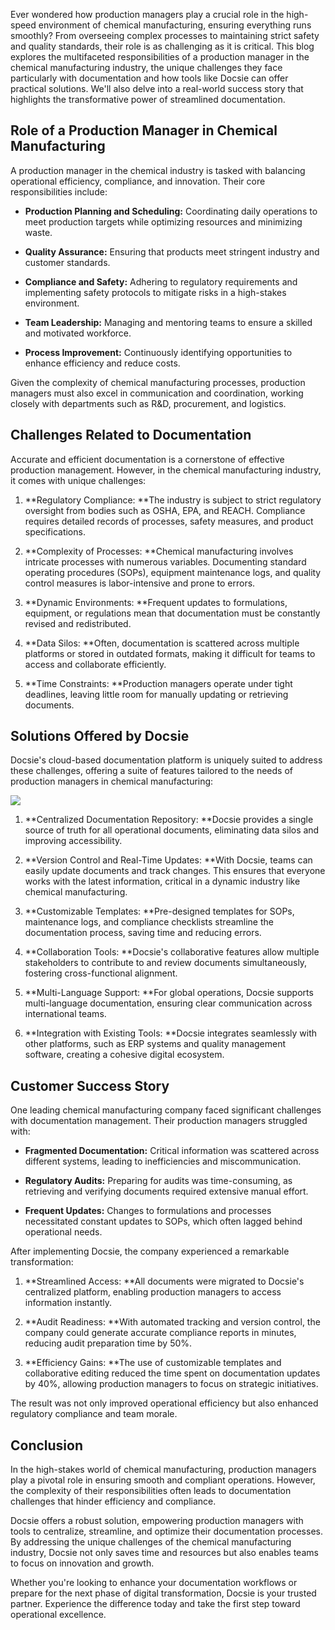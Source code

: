 Ever wondered how production managers play a crucial role in the high-speed environment of chemical manufacturing, ensuring everything runs smoothly? From overseeing complex processes to maintaining strict safety and quality standards, their role is as challenging as it is critical. This blog explores the multifaceted responsibilities of a production manager in the chemical manufacturing industry, the unique challenges they face particularly with documentation and how tools like Docsie can offer practical solutions. We'll also delve into a real-world success story that highlights the transformative power of streamlined documentation.

## Role of a Production Manager in Chemical Manufacturing

A production manager in the chemical industry is tasked with balancing operational efficiency, compliance, and innovation. Their core responsibilities include:

* **Production Planning and Scheduling:** Coordinating daily operations to meet production targets while optimizing resources and minimizing waste.

* **Quality Assurance:** Ensuring that products meet stringent industry and customer standards.

* **Compliance and Safety:** Adhering to regulatory requirements and implementing safety protocols to mitigate risks in a high-stakes environment.

* **Team Leadership:** Managing and mentoring teams to ensure a skilled and motivated workforce.

* **Process Improvement:** Continuously identifying opportunities to enhance efficiency and reduce costs.

Given the complexity of chemical manufacturing processes, production managers must also excel in communication and coordination, working closely with departments such as R&D, procurement, and logistics.

## Challenges Related to Documentation

Accurate and efficient documentation is a cornerstone of effective production management. However, in the chemical manufacturing industry, it comes with unique challenges:

1. **Regulatory Compliance: **The industry is subject to strict regulatory oversight from bodies such as OSHA, EPA, and REACH. Compliance requires detailed records of processes, safety measures, and product specifications.

2. **Complexity of Processes: **Chemical manufacturing involves intricate processes with numerous variables. Documenting standard operating procedures (SOPs), equipment maintenance logs, and quality control measures is labor-intensive and prone to errors.

3. **Dynamic Environments: **Frequent updates to formulations, equipment, or regulations mean that documentation must be constantly revised and redistributed.

4. **Data Silos: **Often, documentation is scattered across multiple platforms or stored in outdated formats, making it difficult for teams to access and collaborate efficiently.

5. **Time Constraints: **Production managers operate under tight deadlines, leaving little room for manually updating or retrieving documents.

## Solutions Offered by Docsie

Docsie's cloud-based documentation platform is uniquely suited to address these challenges, offering a suite of features tailored to the needs of production managers in chemical manufacturing:

![](https://cdn.docsie.io/workspace_PxAvC1Uenuc7ad6H3/doc_wn84Jkoc6hIMTO2eE/file_XE9A0ZiXYWRebMpME/image_4d67d10a-bea3-f4ec-c7ae-35d74bce7fff.jpg)

1. **Centralized Documentation Repository: **Docsie provides a single source of truth for all operational documents, eliminating data silos and improving accessibility.

2. **Version Control and Real-Time Updates: **With Docsie, teams can easily update documents and track changes. This ensures that everyone works with the latest information, critical in a dynamic industry like chemical manufacturing.

3. **Customizable Templates: **Pre-designed templates for SOPs, maintenance logs, and compliance checklists streamline the documentation process, saving time and reducing errors.

4. **Collaboration Tools: **Docsie's collaborative features allow multiple stakeholders to contribute to and review documents simultaneously, fostering cross-functional alignment.

5. **Multi-Language Support: **For global operations, Docsie supports multi-language documentation, ensuring clear communication across international teams.

6. **Integration with Existing Tools: **Docsie integrates seamlessly with other platforms, such as ERP systems and quality management software, creating a cohesive digital ecosystem.

## Customer Success Story

One leading chemical manufacturing company faced significant challenges with documentation management. Their production managers struggled with:

* **Fragmented Documentation:** Critical information was scattered across different systems, leading to inefficiencies and miscommunication.

* **Regulatory Audits:** Preparing for audits was time-consuming, as retrieving and verifying documents required extensive manual effort.

* **Frequent Updates:** Changes to formulations and processes necessitated constant updates to SOPs, which often lagged behind operational needs.

After implementing Docsie, the company experienced a remarkable transformation:

1. **Streamlined Access: **All documents were migrated to Docsie's centralized platform, enabling production managers to access information instantly.

2. **Audit Readiness: **With automated tracking and version control, the company could generate accurate compliance reports in minutes, reducing audit preparation time by 50%.

3. **Efficiency Gains: **The use of customizable templates and collaborative editing reduced the time spent on documentation updates by 40%, allowing production managers to focus on strategic initiatives.

The result was not only improved operational efficiency but also enhanced regulatory compliance and team morale.

## Conclusion

In the high-stakes world of chemical manufacturing, production managers play a pivotal role in ensuring smooth and compliant operations. However, the complexity of their responsibilities often leads to documentation challenges that hinder efficiency and compliance.

Docsie offers a robust solution, empowering production managers with tools to centralize, streamline, and optimize their documentation processes. By addressing the unique challenges of the chemical manufacturing industry, Docsie not only saves time and resources but also enables teams to focus on innovation and growth.

Whether you're looking to enhance your documentation workflows or prepare for the next phase of digital transformation, Docsie is your trusted partner. Experience the difference today and take the first step toward operational excellence.
